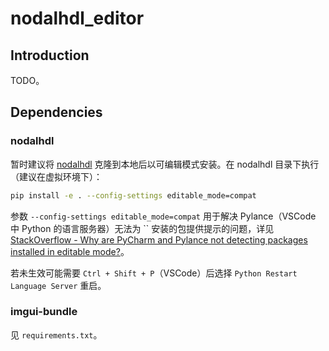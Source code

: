 # nodalhdl_editor

## Introduction

TODO。

## Dependencies

### nodalhdl

暂时建议将 [nodalhdl](https://github.com/Gralerfics/nodalhdl) 克隆到本地后以可编辑模式安装。在 nodalhdl 目录下执行（建议在虚拟环境下）：

```bash
pip install -e . --config-settings editable_mode=compat
```

参数 `--config-settings editable_mode=compat` 用于解决 Pylance（VSCode 中 Python 的语言服务器）无法为 `` 安装的包提供提示的问题，详见 [StackOverflow - Why are PyCharm and Pylance not detecting packages installed in editable mode?](https://stackoverflow.com/questions/76301782/why-are-pycharm-and-pylance-not-detecting-packages-installed-in-editable-mode)。

若未生效可能需要 `Ctrl + Shift + P`（VSCode）后选择 `Python Restart Language Server` 重启。

### imgui-bundle

见 `requirements.txt`。

